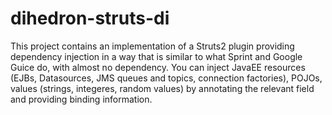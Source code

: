 dihedron-struts-di
================

This project contains an implementation of a Struts2 plugin providing
dependency injection in a way that is similar to what Sprint and Google 
Guice do, with almost no dependency. You can inject JavaEE resources (EJBs,
Datasources, JMS queues and topics, connection factories), POJOs, values
(strings, integeres, random values) by annotating the relevant field and
providing binding information.

